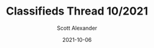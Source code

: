 ---
layout: podcast
title: "Classifieds Thread 10/2021"
author: Scott Alexander
description: https://astralcodexten.substack.com/p/classifieds-thread-102021
date: 2021-10-06
length: 79790
duration: 20
guid: classifieds-thread-102021
---